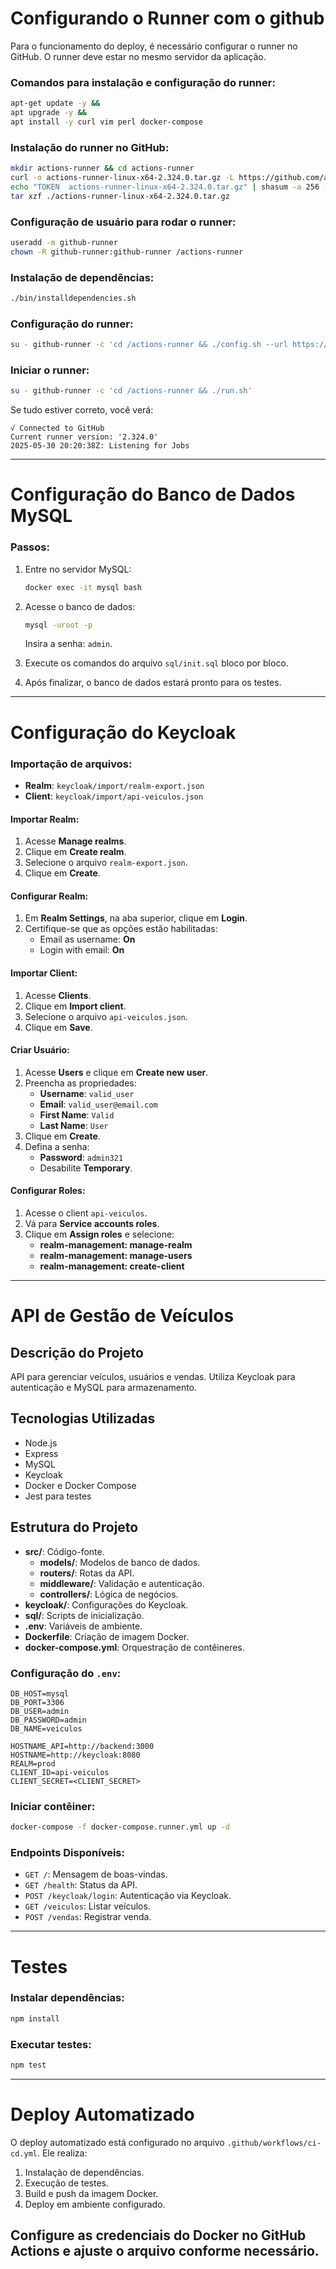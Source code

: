 # Configurando o Runner com o github

Para o funcionamento do deploy, é necessário configurar o runner no GitHub. O runner deve estar no mesmo servidor da aplicação.

### Comandos para instalação e configuração do runner:
```bash
apt-get update -y &&
apt upgrade -y &&
apt install -y curl vim perl docker-compose
```

### Instalação do runner no GitHub:
```bash
mkdir actions-runner && cd actions-runner
curl -o actions-runner-linux-x64-2.324.0.tar.gz -L https://github.com/actions/runner/releases/download/v2.324.0/actions-runner-linux-x64-2.324.0.tar.gz
echo "TOKEN  actions-runner-linux-x64-2.324.0.tar.gz" | shasum -a 256 -c
tar xzf ./actions-runner-linux-x64-2.324.0.tar.gz
```

### Configuração de usuário para rodar o runner:
```bash
useradd -m github-runner
chown -R github-runner:github-runner /actions-runner
```

### Instalação de dependências:
```bash
./bin/installdependencies.sh
```

### Configuração do runner:
```bash
su - github-runner -c 'cd /actions-runner && ./config.sh --url https://github.com/helen-caroline/postech-fase3-sub --token A56FW6WEBDLEGQM34WV6PNLIHJGK4'
```

### Iniciar o runner:
```bash
su - github-runner -c 'cd /actions-runner && ./run.sh'
```

Se tudo estiver correto, você verá:
```
√ Connected to GitHub
Current runner version: '2.324.0'
2025-05-30 20:20:38Z: Listening for Jobs
```

---

# Configuração do Banco de Dados MySQL

### Passos:
1. Entre no servidor MySQL:
    ```bash
    docker exec -it mysql bash
    ```
2. Acesse o banco de dados:
    ```bash
    mysql -uroot -p
    ```
    Insira a senha: `admin`.

3. Execute os comandos do arquivo `sql/init.sql` bloco por bloco.

4. Após finalizar, o banco de dados estará pronto para os testes.

---

# Configuração do Keycloak

### Importação de arquivos:
- **Realm**: `keycloak/import/realm-export.json`
- **Client**: `keycloak/import/api-veiculos.json`

#### Importar Realm:
1. Acesse **Manage realms**.
2. Clique em **Create realm**.
3. Selecione o arquivo `realm-export.json`.
4. Clique em **Create**.

#### Configurar Realm:
1. Em **Realm Settings**, na aba superior, clique em **Login**.
2. Certifique-se que as opções estão habilitadas:
    - Email as username: **On**
    - Login with email: **On**

#### Importar Client:
1. Acesse **Clients**.
2. Clique em **Import client**.
3. Selecione o arquivo `api-veiculos.json`.
4. Clique em **Save**.

#### Criar Usuário:
1. Acesse **Users** e clique em **Create new user**.
2. Preencha as propriedades:
    - **Username**: `valid_user`
    - **Email**: `valid_user@email.com`
    - **First Name**: `Valid`
    - **Last Name**: `User`
3. Clique em **Create**.
4. Defina a senha:
    - **Password**: `admin321`
    - Desabilite **Temporary**.

#### Configurar Roles:
1. Acesse o client `api-veiculos`.
2. Vá para **Service accounts roles**.
3. Clique em **Assign roles** e selecione:
    - **realm-management: manage-realm**
    - **realm-management: manage-users**
    - **realm-management: create-client**

---

# API de Gestão de Veículos

## Descrição do Projeto
API para gerenciar veículos, usuários e vendas. Utiliza Keycloak para autenticação e MySQL para armazenamento.

## Tecnologias Utilizadas
- Node.js
- Express
- MySQL
- Keycloak
- Docker e Docker Compose
- Jest para testes

## Estrutura do Projeto
- **src/**: Código-fonte.
  - **models/**: Modelos de banco de dados.
  - **routers/**: Rotas da API.
  - **middleware/**: Validação e autenticação.
  - **controllers/**: Lógica de negócios.
- **keycloak/**: Configurações do Keycloak.
- **sql/**: Scripts de inicialização.
- **.env**: Variáveis de ambiente.
- **Dockerfile**: Criação de imagem Docker.
- **docker-compose.yml**: Orquestração de contêineres.

### Configuração do `.env`:
```env
DB_HOST=mysql
DB_PORT=3306
DB_USER=admin
DB_PASSWORD=admin
DB_NAME=veiculos

HOSTNAME_API=http://backend:3000
HOSTNAME=http://keycloak:8080
REALM=prod
CLIENT_ID=api-veiculos
CLIENT_SECRET=<CLIENT_SECRET>
```

### Iniciar contêiner:
```bash
docker-compose -f docker-compose.runner.yml up -d
```

### Endpoints Disponíveis:
- `GET /`: Mensagem de boas-vindas.
- `GET /health`: Status da API.
- `POST /keycloak/login`: Autenticação via Keycloak.
- `GET /veiculos`: Listar veículos.
- `POST /vendas`: Registrar venda.

---

# Testes

### Instalar dependências:
```bash
npm install
```

### Executar testes:
```bash
npm test
```

---

# Deploy Automatizado

O deploy automatizado está configurado no arquivo `.github/workflows/ci-cd.yml`. Ele realiza:
1. Instalação de dependências.
2. Execução de testes.
3. Build e push da imagem Docker.
4. Deploy em ambiente configurado.

Configure as credenciais do Docker no GitHub Actions e ajuste o arquivo conforme necessário.
---
